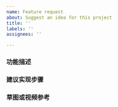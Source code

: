 ```yaml
---
name: Feature request
about: Suggest an idea for this project
title: ''
labels: ''
assignees: ''

---
```


### 功能描述

### 建议实现步骤

### 草图或视频参考
